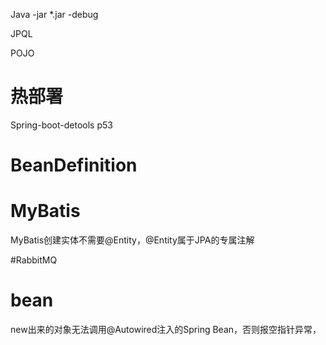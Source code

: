 Java -jar *.jar -debug



JPQL

POJO



# 热部署

Spring-boot-detools    p53





# BeanDefinition



# MyBatis

MyBatis创建实体不需要@Entity，@Entity属于JPA的专属注解





#RabbitMQ





# bean

 new出来的对象无法调用@Autowired注入的Spring Bean，否则报空指针异常，



